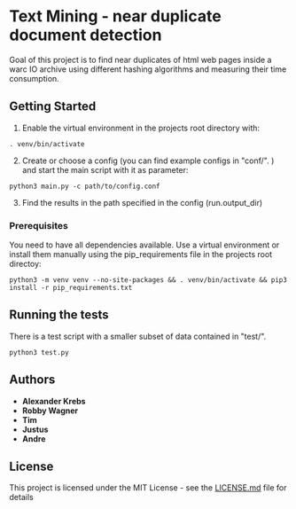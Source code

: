 # Text Mining - near duplicate document detection

Goal of this project is to find near duplicates of html web pages inside a warc IO archive using different hashing algorithms and measuring their time consumption.

## Getting Started

1. Enable the virtual environment in the projects root directory with:
```
. venv/bin/activate
```

2. Create or choose a config (you can find example configs in "conf/". ) and start the main script with it as parameter:
```
python3 main.py -c path/to/config.conf
```

3. Find the results in the path specified in the config (run.output_dir)

### Prerequisites

You need to have all dependencies available. Use a virtual environment or install them manually using the pip_requirements file in the projects root directoy:
```
python3 -m venv venv --no-site-packages && . venv/bin/activate && pip3 install -r pip_requirements.txt
```

## Running the tests

There is a test script with a smaller subset of data contained in "test/".
```
python3 test.py
```

## Authors

* **Alexander Krebs**
* **Robby Wagner**
* **Tim**
* **Justus**
* **Andre**

## License

This project is licensed under the MIT License - see the [LICENSE.md](LICENSE.md) file for details

